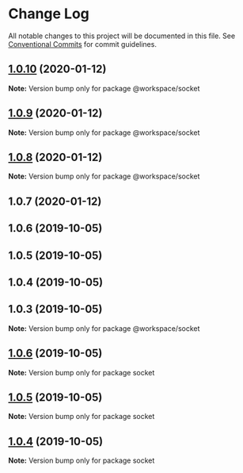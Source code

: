 # Change Log

All notable changes to this project will be documented in this file.
See [Conventional Commits](https://conventionalcommits.org) for commit guidelines.

## [1.0.10](https://github.com/shakogegia/mern-monorepo-boilerplate/compare/@workspace/socket@1.0.9...@workspace/socket@1.0.10) (2020-01-12)

**Note:** Version bump only for package @workspace/socket

## [1.0.9](https://github.com/shakogegia/mern-monorepo-boilerplate/compare/@workspace/socket@1.0.8...@workspace/socket@1.0.9) (2020-01-12)

**Note:** Version bump only for package @workspace/socket

## [1.0.8](https://github.com/shakogegia/mern-monorepo-boilerplate/compare/@workspace/socket@1.0.7...@workspace/socket@1.0.8) (2020-01-12)

**Note:** Version bump only for package @workspace/socket

## 1.0.7 (2020-01-12)

## 1.0.6 (2019-10-05)

## 1.0.5 (2019-10-05)

## 1.0.4 (2019-10-05)

## 1.0.3 (2019-10-05)

**Note:** Version bump only for package @workspace/socket

## [1.0.6](https://github.com/shakogegia/mern-monorepo-boilerplate/compare/v1.0.5...v1.0.6) (2019-10-05)

**Note:** Version bump only for package socket

## [1.0.5](https://github.com/shakogegia/mern-monorepo-boilerplate/compare/v1.0.4...v1.0.5) (2019-10-05)

**Note:** Version bump only for package socket

## [1.0.4](https://github.com/shakogegia/mern-monorepo-boilerplate/compare/v1.0.3...v1.0.4) (2019-10-05)

**Note:** Version bump only for package socket
